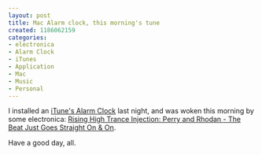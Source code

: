 ```yaml
--- 
layout: post
title: Mac Alarm clock, this morning's tune
created: 1186062159
categories: 
- electronica
- Alarm Clock
- iTunes
- Application
- Mac
- Music
- Personal
---
```

<p>I installed an <a href="http://www.apple.com/downloads/macosx/ipod_itunes/alarmclock.html">iTune's Alarm Clock</a> last night, and was woken this morning by some electronica: <a href="http://forums.di.fm/showthread.php?t=34765">Rising High Trance Injection: Perry and Rhodan - The Beat Just Goes Straight On & On</a>.</p>

<p>Have a good day, all.</p>
